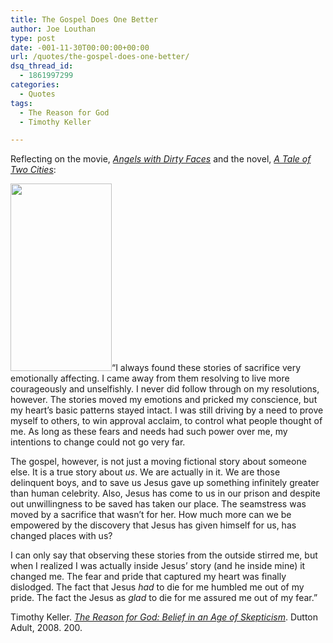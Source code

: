 ```yaml
---
title: The Gospel Does One Better
author: Joe Louthan
type: post
date: -001-11-30T00:00:00+00:00
url: /quotes/the-gospel-does-one-better/
dsq_thread_id:
  - 1861997299
categories:
  - Quotes
tags:
  - The Reason for God
  - Timothy Keller

---
```

Reflecting on the movie, <a href="http://www.imdb.com/title/tt0029870/" target="_blank"><em>Angels with Dirty Faces</em></a> and the novel, <a href="https://www.amazon.com/dp/1590201299/ref=as_li_ss_til?tag=iamlipr-20&camp=0&creative=0&linkCode=as4&creativeASIN=1590201299&adid=13RDW5HBDX73KAYSF1ZE&" target="_blank"><em>A Tale of Two Cities</em></a>:

[<img class="alignright size-medium wp-image-616" title="two-cities-darnay" src="https://i1.wp.com/theologic.us/wp-content/uploads/2012/09/two-cities-darnay.jpg?resize=162%2C300" alt="" width="162" height="300" srcset="https://i1.wp.com/theologic.us/wp-content/uploads/2012/09/two-cities-darnay.jpg?resize=162%2C300 162w, https://i1.wp.com/theologic.us/wp-content/uploads/2012/09/two-cities-darnay.jpg?w=350 350w" sizes="(max-width: 162px) 100vw, 162px" data-recalc-dims="1" />][1]&#8220;I always found these stories of sacrifice very emotionally affecting. I came away from them resolving to live more courageously and unselfishly. I never did follow through on my resolutions, however. The stories moved my emotions and pricked my conscience, but my heart&#8217;s basic patterns stayed intact. I was still driving by a need to prove myself to others, to win approval acclaim, to control what people thought of me. As long as these fears and needs had such power over me, my intentions to change could not go very far.

The gospel, however, is not just a moving fictional story about someone else. It is a true story about _us_. We are actually in it. We are those delinquent boys, and to save us Jesus gave up something infinitely greater than human celebrity. Also, Jesus has come to us in our prison and despite out unwillingness to be saved has taken our place. The seamstress was moved by a sacrifice that wasn&#8217;t for her. How much more can we be empowered by the discovery that Jesus has given himself for us, has changed places with us?

I can only say that observing these stories from the outside stirred me, but when I realized I was actually inside Jesus&#8217; story (and he inside mine) it changed me. The fear and pride that captured my heart was finally dislodged. The fact that Jesus _had_ to die for me humbled me out of my pride. The fact the Jesus as _glad_ to die for me assured me out of my fear.&#8221;

Timothy Keller. <a href="https://www.amazon.com/dp/1594483493/ref=as_li_ss_til?tag=iamlipr-20&camp=0&creative=0&linkCode=as4&creativeASIN=1594483493&adid=1394S4SHGFA50VMTAQEK&" target="_blank"><em>The Reason for God: Belief in an Age of Skepticism</em></a>. Dutton Adult, 2008. 200.

 [1]: http://www.victorianweb.org/art/illustration/2cities/21.1.html